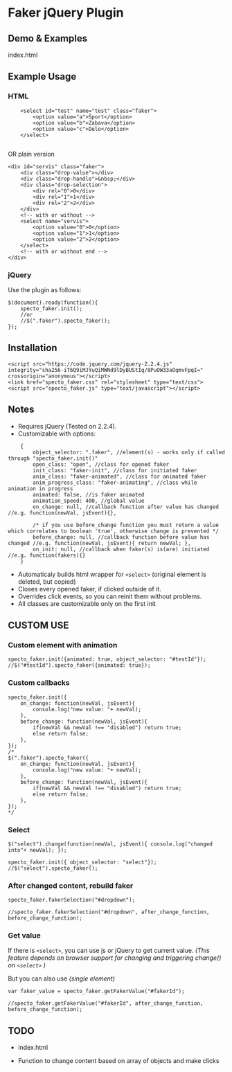 # Faker jQuery Plugin

## Demo & Examples
index.html

## Example Usage

### HTML

```
	<select id="test" name="test" class="faker">
		<option value="a">Šport</option>
		<option value="b">Zabava</option>
		<option value="c">Delo</option>
	</select>
	
```

OR plain version

```
<div id="servis" class="faker">
	<div class="drop-value"></div>
	<div class="drop-handle">&nbsp;</div>
	<div class="drop-selection">
		<div rel="0">0</div>
		<div rel="1">1</div>
		<div rel="2">2</div>
	</div>
	<!-- with or without -->
	<select name="servis">
		<option value="0">0</option>
		<option value="1">1</option>
		<option value="2">2</option>
	</select>
	<!-- with or without end -->
</div>

```

### jQuery

Use the plugin as follows:

```
$(document).ready(function(){
	specto_faker.init(); 
	//or 
	//$(".faker").specto_faker();
});

```

## Installation

```
<script src="https://code.jquery.com/jquery-2.2.4.js" integrity="sha256-iT6Q9iMJYuQiMWNd9lDyBUStIq/8PuOW33aOqmvFpqI=" crossorigin="anonymous"></script>
<link href="specto_faker.css" rel="stylesheet" type="text/css">
<script src="specto_faker.js" type="text/javascript"></script>

```


## Notes

* Requires jQuery (Tested on 2.2.4).
* Customizable with options:

```
    {
		object_selector: ".faker", //element(s) - works only if called through "specto_faker.init()"
		open_class: "open", //class for opened faker
		init_class: "faker-init", //class for initiated faker
		anim_class: "faker-animated", //class for animated faker
		anim_progress_class: "faker-animating", //class while animation in progress
		animated: false, //is faker animated
		animation_speed: 400, //global value
		on_change: null, //callback function after value has changed //e.g. function(newVal, jsEvent){},
		
		/* if you use before_change function you must return a value which correlates to boolean 'true', otherwise change is prevented */
		before_change: null, //callback function before value has changed //e.g. function(newVal, jsEvent){ return newVal; },
		on_init: null, //callback when faker(s) is(are) initiated //e.g. function(fakers){}
	}
```

* Automaticaly builds html wrapper for ```<select>``` (original element is deleted, but copied)
* Closes every opened faker, if clicked outside of it.
* Overrides click events, so you can reinit them without problems.
* All classes are customizable only on the first init


## CUSTOM USE 


### Custom element with animation

```
specto_faker.init({animated: true, object_selector: "#testId"});
//$("#testId").specto_faker({animated: true});

```

### Custom callbacks

```
specto_faker.init({
	on_change: function(newVal, jsEvent){
		console.log("new value: "+ newVal);
	},
	before_change: function(newVal, jsEvent){
		if(newVal && newVal !== "disabled") return true;
		else return false;
	},
});
/*
$(".faker").specto_faker({
	on_change: function(newVal, jsEvent){
		console.log("new value: "+ newVal);
	},
	before_change: function(newVal, jsEvent){
		if(newVal && newVal !== "disabled") return true;
		else return false;
	},
});
*/

```

### Select

```
$("select").change(function(newVal, jsEvent){ console.log("changed into"+ newVal); }); 

specto_faker.init({ object_selector: "select"});
//$("select").specto_faker();

```

### After changed content, rebuild faker

```
specto_faker.fakerSelection("#dropdown");

//specto_faker.fakerSelection("#dropdown", after_change_function, before_change_function);

```

### Get value

If there is ```<select>```, you can use js or jQuery to get current value. 
<i>(This feature depends on browser support for changing and triggering change() on ```<select>``` )</i>

But you can also use <i>(single element)</i>

```
var faker_value = specto_faker.getFakerValue("#fakerId");

//specto_faker.getFakerValue("#fakerId", after_change_function, before_change_function);

```

## TODO

* index.html

* Function to change content based on array of objects and make clicks